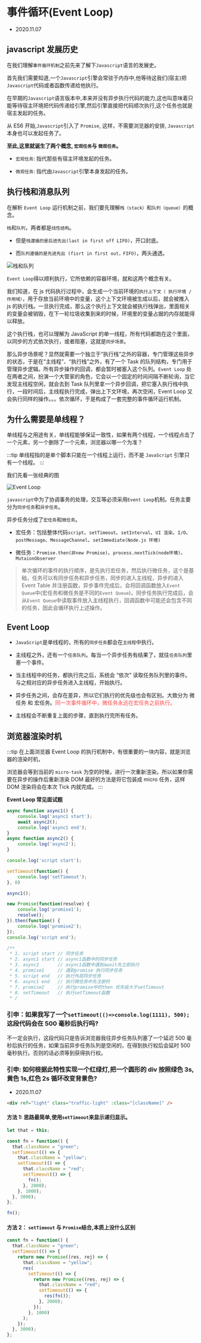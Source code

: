 # 事件循环(Event Loop)

- 2020.11.07

## javascript 发展历史

在我们理解`事件循环机制`之前先来了解下`Javascript`语言的发展史。

首先我们需要知道,一个`Javascript`引擎会常驻于内存中,他等待这我们(宿主)把`Javascript`代码或者函数传递给他执行。

在早期的`Javascript`语言版本中,本来并没有异步执行代码的能力,这也叫意味着只能等待宿主环境把代码传递给引擎,然后引擎直接把代码顺次执行,这个任务也就是宿主发起的任务。

从 ES6 开始,`Javascript`引入了 `Promise`, 这样，不需要浏览器的安排, `Javascript`本身也可以发起任务了。

**至此,这里就诞生了两个概念, `宏观任务`与 `微观任务`。**

- `宏观任务`: 指代那些有宿主环境发起的任务。

- `微观任务`: 指代由`Javascript`引擎本身发起的任务。

## 执行栈和消息队列

在解析 `Event Loop` 运行机制之前，我们要先理解`栈（stack）`和`队列（queue）`的概念。

`栈`和`队列`，两者都是`线性结构`。

- 但是`栈遵循的是后进先出(last in first off LIFO)`，开口封底。

- 而`队列遵循的是先进先出 (fisrt in first out，FIFO)`，两头通透。

![栈和队列](https://img-blog.csdnimg.cn/20210422220127655.png?x-oss-process=image/watermark,type_ZmFuZ3poZW5naGVpdGk,shadow_10,text_aHR0cHM6Ly9ibG9nLmNzZG4ubmV0L3hqbDI3MTMxNA==,size_16,color_FFFFFF,t_70)

`Event Loop`得以顺利执行，它所依赖的容器环境，就和这两个概念有关。

我们知道，在 js 代码执行过程中，会生成一个当前环境的`执行上下文（ 执行环境 / 作用域）`，用于存放当前环境中的变量，这个上下文环境被生成以后，就会被推入 js 的执行栈。一旦执行完成，那么这个执行上下文就会被执行栈弹出，里面相关的变量会被销毁，在下一轮垃圾收集到来的时候，环境里的变量占据的内存就能得以释放。

这个执行栈，也可以理解为 JavaScript 的单一线程，所有代码都跑在这个里面，以同步的方式依次执行，或者阻塞，这就是`同步场景`。

那么异步场景呢？显然就需要一个独立于“执行栈”之外的容器，专门管理这些异步的状态，于是在“主线程”、“执行栈”之外，有了一个 Task 的队列结构，专门用于管理异步逻辑。所有异步操作的回调，都会暂时被塞入这个队列。`Event Loop` 处在两者之间，扮演一个大管家的角色，它会以一个固定的时间间隔不断轮询，当它发现主线程空闲，就会去到 Task 队列里拿一个异步回调，把它塞入执行栈中执行，一段时间后，主线程执行完成，弹出上下文环境，再次空闲，Event Loop 又会执行同样的操作。。。依次循环，于是构成了一套完整的事件循环运行机制。

## 为什么需要是单线程？

单线程与之用途有关，单线程能够保证一致性，如果有两个线程，一个线程点击了一个元素，另一个删除了一个元素，浏览器以哪一个为准？

:::tip
单线程指的是单个脚本只能在一个线程上运行，而不是 `JavaScript` 引擎只有一个线程。
:::

我们先看一张经典的图

![Event Loop](https://img-blog.csdnimg.cn/20200213143037885.png?x-oss-process=image/watermark,type_ZmFuZ3poZW5naGVpdGk,shadow_10,text_aHR0cHM6Ly9ibG9nLmNzZG4ubmV0L3hqbDI3MTMxNA==,size_16,color_FFFFFF,t_70)

`javascript`中为了协调事务的处理，交互等必须采用`Event Loop`机制。任务主要分为`同步任务`和`异步任务`。

异步任务分成了`宏任务`和`微任务`。

- 宏任务：包括整体代码`script`、`setTimeout`、`setInterval`、`UI 渲染`、`I/O`、`postMessage`、`MessageChannel`、`setImmediate(Node.js 环境)`

- 微任务：`Promise.then(非new Promise)`、`process.nextTick(node环境)`、`MutaionObserver`

> 单次循环的事件的执行顺序，是先执行宏任务，然后执行微任务，这个是基础，任务可以有同步任务和异步任务，同步的进入主线程，异步的进入 Event Table 并注册函数，异步事件完成后，会将回调函数放入`Event Queue`中(宏任务和微任务是不同的`Event Queue`)，同步任务执行完成后，会从`Event Queue`中读取事件放入主线程执行，回调函数中可能还会包含不同的任务，因此会循环执行上述操作。

## Event Loop

- `JavaScript`是单线程的，所有的`同步任务`都会在`主线程`中执行。

- 主线程之外，还有一个`任务队列`。每当一个异步任务有结果了，就往`任务队列`里塞一个事件。

- 当主线程中的任务，都执行完之后，系统会 “依次” 读取任务队列里的事件。与之相对应的异步任务进入主线程，开始执行。

- 异步任务之间，会存在差异，所以它们执行的优先级也会有区别。大致分为 微任务 和 宏任务。<font color="#f44">同一次事件循环中，微任务永远在宏任务之前执行。</font>

- 主线程会不断重复上面的步骤，直到执行完所有任务。

## 浏览器渲染时机

:::tip
在上面浏览器 Event Loop 的执行机制中，有很重要的一块内容，就是浏览器的渲染时机，

浏览器会等到当前的 `micro-task` 为空的时候，进行一次重新渲染。所以如果你需要在异步的操作后重新渲染 DOM 最好的方法是将它包装成 micro 任务，这样 DOM 渲染将会在本次 Tick 内就完成。
:::

**Event Loop 常见面试题**

```js
async function async1() {
    console.log('async1 start');
    await async2();
    console.log('async1 end');
}
async function async2() {
    console.log('async2');
}

console.log('script start');

setTimeout(function() {
    console.log('setTimeout');
}, 0)

async1();

new Promise(function(resolve) {
    console.log('promise1');
    resolve();
}).then(function() {
    console.log('promise2');
});
console.log('script end');

/**
 * 1. script start // 同步任务
 * 2. async1 start // async1函数中的同步任务
 * 3. async2       // async1函数中遇到await先立即执行
 * 4. promise1     // 遇到promise 执行同步任务
 * 5. script end   // 执行外层同步任务
 * 6. async1 end   // 执行微任务中先注册的
 * 7. promise2     // 执行promise中的then 优先级大于setTimeout
 * 8. setTimeout   // 执行setTimeout函数
 * /
```

### 引申：如果我写了一个`setTimeout(()=>console.log(1111), 500);`这段代码会在 500 毫秒后执行吗?

不一定会执行，这段代码只是告诉浏览器我往异步任务队列塞了一个延迟 500 毫秒后执行的任务，如果当前异步任务队列是空闲的，在得到执行权后会延时 500 毫秒执行。否则的话必须等到获得执行权。

### 引申: 如何根据此特性实现一个红绿灯,把一个圆形的 div 按照绿色 3s,黄色 1s,红色 2s 循环改变背景色?

- 2020.11.07

<demos-trafficLight />

```html
<div ref="light" class="traffic-light" :class="[className]" />
```

#### 方法 1: 思路最简单,使用`setTimeout`来显示递归显示。

```js
let that = this;

const fn = function() {
  that.className = "green";
  setTimeout(() => {
    that.className = "yellow";
    setTimeout(() => {
      that.className = "red";
      setTimeout(() => {
        fn();
      }, 2000);
    }, 1000);
  }, 3000);
};

fn();
```

#### 方法 2： `setTimeout` 与 `Promise`结合,本质上没什么区别

```js
const fn = function() {
  that.className = "green";
  setTimeout(() => {
    return new Promise((res, rej) => {
      that.className = "yellow";
      res(
        setTimeout(() => {
          return new Promise((res, rej) => {
            that.className = "red";
            setTimeout(() => {
              res(fn());
            }, 2000);
          });
        }, 1000)
      );
    });
  }, 3000);
};
```
